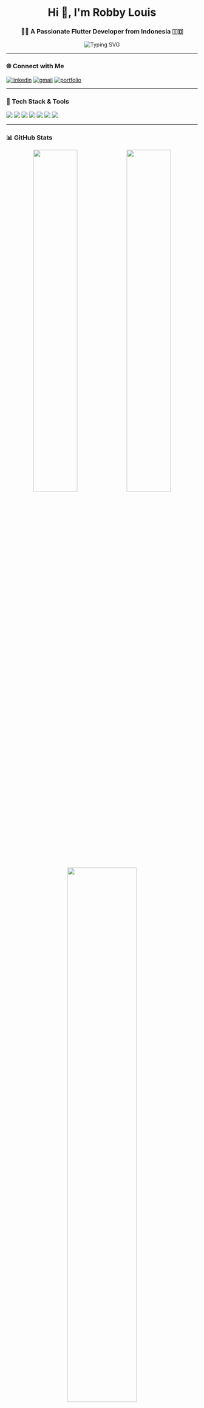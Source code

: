 <!-- Ganti semua `yourusername`, nama, dan link sesuai identitas Yang Mulia -->

<h1 align="center">Hi 👋, I'm Robby Louis</h1>
<h3 align="center">👨‍💻 A Passionate Flutter Developer from Indonesia 🇮🇩</h3>

<p align="center">
  <img src="https://readme-typing-svg.herokuapp.com?font=Fira+Code&duration=4000&pause=1000&color=00BFFF&width=435&lines=Mobile+App+Developer;Flutter+Lover+%F0%9F%94%A5;Clean+Code+Advocate;Open+Source+Contributor;Always+Learning+Something+New" alt="Typing SVG" />
</p>

---

### 🌐 Connect with Me
<p align="left">
  <a href="https://linkedin.com/in/Robby Louis" target="blank"><img align="center" src="https://img.shields.io/badge/LinkedIn-blue?style=for-the-badge&logo=linkedin" alt="linkedin" /></a>
  <a href="mailto:robbylouis18@gmail.com"><img align="center" src="https://img.shields.io/badge/Gmail-red?style=for-the-badge&logo=gmail&logoColor=white" alt="gmail" /></a>
  <a href="https://yourportfolio.com"><img align="center" src="https://img.shields.io/badge/Portfolio-000?style=for-the-badge&logo=vercel&logoColor=white" alt="portfolio" /></a>
</p>

---

### 🚀 Tech Stack & Tools
<p align="left">
  <img src="https://img.shields.io/badge/Dart-0175C2?style=for-the-badge&logo=dart&logoColor=white"/>
  <img src="https://img.shields.io/badge/Flutter-02569B?style=for-the-badge&logo=flutter&logoColor=white"/>
  <img src="https://img.shields.io/badge/Firebase-FFCA28?style=for-the-badge&logo=firebase&logoColor=black"/>
  <img src="https://img.shields.io/badge/Bloc-5B3BE7?style=for-the-badge&logo=flutter&logoColor=white"/>
  <img src="https://img.shields.io/badge/VS%20Code-007ACC?style=for-the-badge&logo=visual-studio-code&logoColor=white"/>
  <img src="https://img.shields.io/badge/Git-F05032?style=for-the-badge&logo=git&logoColor=white"/>
  <img src="https://img.shields.io/badge/MacOS-000000?style=for-the-badge&logo=apple&logoColor=white"/>
</p>

---

### 📊 GitHub Stats
<p align="center">
  <img width="48%" src="https://github-readme-stats.vercel.app/api?username=yourusername&show_icons=true&theme=tokyonight" />
  <img width="48%" src="https://github-readme-streak-stats.herokuapp.com/?user=yourusername&theme=tokyonight" />
</p>
<p align="center">
  <img width="60%" src="https://github-readme-stats.vercel.app/api/top-langs/?username=yourusername&layout=compact&theme=tokyonight" />
</p>

---

### 💡 Currently Working On
- 🔭 Building modern & responsive Flutter apps
- 📱 Working with REST APIs & Firebase
- 📦 Exploring clean architecture & testing
- 🚧 [Insert your live project or GitHub repo here]

---

### ⚡ Fun Facts
- 🔥 Code is poetry — especially when it's clean & efficient
- 🧠 I'm addicted to solving UI/UX challenges
- 🐧 I secretly love dark mode more than coffee ☕
- 🌎 I believe open source = open opportunities

---

---

### 🎯 Focus Areas as Flutter Developer

- 📱 Flutter app development (iOS & Android)
- 🧱 Clean Architecture with BLoC & Riverpod
- 🌐 REST API integration & Firebase services
- 🧪 Unit Testing & Widget Testing
- 🎨 UI/UX implementation & pixel-perfect design
- 🛠️ CI/CD deployment using Codemagic & GitHub Actions

---
<p align="center">
  <img src="https://media.giphy.com/media/qgQUggAC3Pfv687qPC/giphy.gif" width="300" />
</p>

---

> _“Stay curious. Stay creative. And build like nobody's watching.”_

